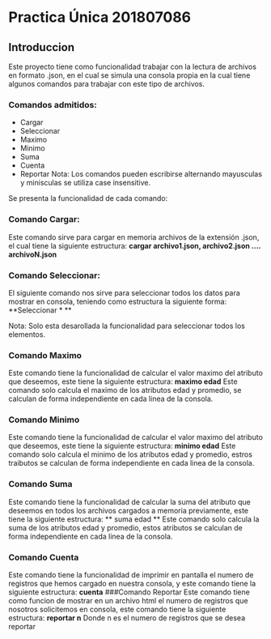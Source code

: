 # Practica Única 201807086

## Introduccion

Este proyecto tiene como funcionalidad trabajar con la lectura de archivos en formato .json, en el cual se simula una consola propia en la cual tiene algunos comandos para trabajar con este tipo de archivos.
### Comandos admitidos:
* Cargar
* Seleccionar
* Maximo
* Minimo
* Suma
* Cuenta
* Reportar
Nota: Los comandos pueden escribirse alternando mayusculas y minisculas se utiliza case insensitive.

Se presenta la funcionalidad de cada comando:
### Comando Cargar:
Este comando sirve para cargar en memoria archivos de la extensión .json, el cual tiene la siguiente estructura: **cargar archivo1.json, archivo2.json .... archivoN.json**


### Comando Seleccionar:
El siguiente comando nos sirve para seleccionar todos los datos para mostrar en consola, teniendo como estructura la siguiente forma:	**Seleccionar * **

Nota: Solo esta desarollada la funcionalidad para seleccionar todos los elementos.

### Comando Maximo
Este comando tiene la funcionalidad de calcular el valor maximo del atributo que deseemos, este tiene la siguiente estructura: **maximo edad**
Este comando solo calcula el maximo de los atributos edad y promedio, se calculan de forma independiente en cada linea de la consola.
### Comando Minimo
Este comando tiene la funcionalidad de calcular el valor maximo del atributo que deseemos, este tiene la siguiente estructura: **minimo edad**
Este comando solo calcula el minimo de los atributos edad y promedio, estros traibutos se calculan de forma independiente en cada linea de la consola.
### Comando Suma
Este comando tiene la funcionalidad de calcular la suma del atributo que deseemos en todos los archivos cargados a memoria previamente, este tiene la siguiente estructura: ** suma edad **
Este comando solo calcula la suma de los atributos edad y promedio, estos atributos se calculan de forma independiente en cada linea de la consola.

### Comando Cuenta
Este comando tiene la funcionalidad de imprimir en pantalla el numero de registros que hemos cargado en nuestra consola, y este comando tiene la siguiente estructura: **cuenta**
###Comando Reportar
Este comando tiene como funcion de mostrar en un archivo html el numero de registros que nosotros solicitemos en consola, este comando tiene la siguiente estructura: **reportar n**
Donde n es el numero de registros que se desea reportar

